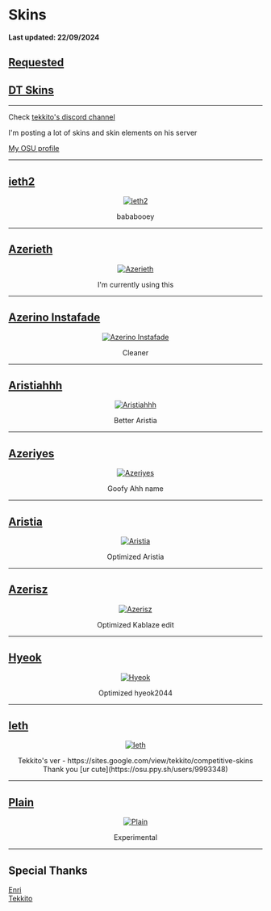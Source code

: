 <p align="center">

# Skins

**Last updated: 22/09/2024**

## [Requested](https://github.com/0icj/skins/blob/main/Requested.md)
## [DT Skins](https://github.com/0icj/skins/blob/main/DT.md)

---
<p align="center">

Check [tekkito's discord channel](https://discord.gg/GnU45qMrj8)

I'm posting a lot of skins and skin elements on his server

[My OSU profile](https://osu.ppy.sh/users/16370707)

</p>

---

## [ieth2](https://github.com/0icj/skins/raw/main/main/ieth2.osk)

<p align="center">
  <a href="https://github.com/0icj/skins/raw/main/main/ieth2.osk">
    <img src="https://github.com/0icj/skins/blob/main/main/ieth2.png?raw=true" alt="ieth2">
  </a>
</p>

<p align="center">
bababooey
</p>

---

## [Azerieth](https://github.com/0icj/skins/raw/main/main/azerieth.osk)

<p align="center">
  <a href="https://github.com/0icj/skins/raw/main/main/azerieth.osk">
    <img src="https://github.com/0icj/skins/blob/main/main/azerieth.png?raw=true" alt="Azerieth">
  </a>
</p>

<p align="center">
I'm currently using this
</p>

---

## [Azerino Instafade](https://github.com/0icj/skins/raw/main/instafade/azerino%20instafade.osk)

<p align="center">
  <a href="https://github.com/0icj/skins/raw/main/instafade/azerino%20instafade.osk">
    <img src="https://github.com/0icj/skins/blob/main/preview/azerino%20instafade.png?raw=true" alt="Azerino Instafade">
  </a>
</p>

<p align="center">
Cleaner
</p>

---

## [Aristiahhh](https://github.com/0icj/skins/raw/main/nm/Aristiahhh.osk)

<p align="center">
  <a href="https://github.com/0icj/skins/raw/main/nm/Aristiahhh.osk">
    <img src="https://github.com/0icj/skins/blob/main/preview/Aristiahhh.png?raw=true" alt="Aristiahhh">
  </a>
</p>

<p align="center">
Better Aristia
</p>

---

## [Azeriyes](https://github.com/0icj/skins/raw/main/nm/azeriyes.osk)

<p align="center">
  <a href="https://github.com/0icj/skins/raw/main/nm/azeriyes.osk">
    <img src="https://github.com/0icj/skins/blob/main/preview/azeriyes.png?raw=true" alt="Azeriyes">
  </a>
</p>

<p align="center">
Goofy Ahh name
</p>

---

## [Aristia](https://github.com/0icj/skins/raw/main/nm/aristia.osk)

<p align="center">
  <a href="https://github.com/0icj/skins/raw/main/nm/aristia.osk">
    <img src="https://github.com/0icj/skins/blob/main/preview/aristia.png?raw=true" alt="Aristia">
  </a>
</p>

<p align="center">
Optimized Aristia
</p>

---

## [Azerisz](https://github.com/0icj/skins/raw/main/nm/azerisz.osk)

<p align="center">
  <a href="https://github.com/0icj/skins/raw/main/nm/azerisz.osk">
    <img src="https://github.com/0icj/skins/blob/main/preview/azerisz.png?raw=true" alt="Azerisz">
  </a>
</p>

<p align="center">
Optimized Kablaze edit
</p>

---

## [Hyeok](https://github.com/0icj/skins/raw/main/nm/hyeok.osk)

<p align="center">
  <a href="https://github.com/0icj/skins/raw/main/nm/hyeok.osk">
    <img src="https://github.com/0icj/skins/blob/main/preview/hyeok.png?raw=true" alt="Hyeok">
  </a>
</p>

<p align="center">
Optimized hyeok2044
</p>

---

## [Ieth](https://github.com/0icj/skins/raw/main/nm/ieth.osk)

<p align="center">
  <a href="https://github.com/0icj/skins/raw/main/nm/ieth.osk">
    <img src="https://github.com/0icj/skins/blob/main/preview/ieth.png?raw=true" alt="Ieth">
  </a>
</p>

<p align="center">
Tekkito's ver - https://sites.google.com/view/tekkito/competitive-skins<br>
Thank you [ur cute](https://osu.ppy.sh/users/9993348)
</p>

---

## [Plain](https://github.com/0icj/skins/raw/main/nm/plain.osk)

<p align="center">
  <a href="https://github.com/0icj/skins/raw/main/nm/plain.osk">
    <img src="https://github.com/0icj/skins/blob/main/preview/plain.png?raw=true" alt="Plain">
  </a>
</p>

<p align="center">
Experimental
</p>

---

<p align="center">

## Special Thanks

[Enri](https://osu.ppy.sh/users/8640970)<br>
[Tekkito](https://osu.ppy.sh/users/7075211)

</p>

</p>
